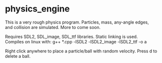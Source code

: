 # physics_engine
This is a very rough physics program. Particles, mass, any-angle edges, and collision are simulated. More to come soon.

Requires SDL2, SDL_image, SDL_ttf libraries. Static linking is used.
Compiles on linux with:
g++ *.cpp -lSDL2 -lSDL2_image -lSDL2_ttf -o a

Right click anywhere to place a particle/ball with random velocity. Press d to delete a ball.
